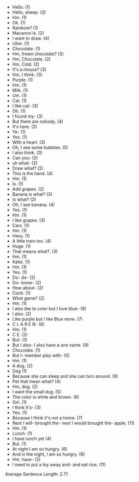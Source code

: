 - Hello. (1)
- Hello, sheep. (2)
- Hm. (1)
- Ok. (1)
- Rainbow? (1)
- Macaroni is. (2)
- I want to draw. (4)
- Uhm. (1)
- Chocolate. (1)
- Hm, frown chocolate? (3)
- Hm, Chocolate. (2)
- Hm, Cold. (2)
- It's a mouse? (3)
- Hm, I think. (3)
- Purple. (1)
- Hm. (1)
- Milk. (1)
- Um. (1)
- Cat. (1)
- I like cat- (3)
- Oh. (1)
- I found my- (3)
- But there are nobody. (4)
- It's here. (2)
- Ye- (1)
- Yes. (1)
- With a heart. (3)
- Oh, I see some bubbles. (5)
- I also think. (3)
- Can you- (2)
- uh what- (2)
- Draw what? (2)
- This is the hand. (4)
- Hm. (1)
- Is. (1)
- Add grapes. (2)
- Banana is what? (3)
- Is what? (2)
- Oh, I see banana. (4)
- Yes. (1)
- Hm. (1)
- I like grapes. (3)
- Cars. (1)
- Hm. (1)
- Hexy. (1)
- A little train too. (4)
- Huge. (1)
- That means what?. (3)
- Hm. (1)
- Katie. (1)
- Hm. (1)
- Yes. (1)
- Do- do- (2)
- Do- know- (2)
- How about- (2)
- Conti. (1)
- What game? (2)
- Hm. (1)
- I also like to color but I love blue- (9)
- I also. (2)
- Like purple but I like Blue more. (7)
- C L A R E N- (6)
- Hm. (1)
- C E. (2)
- But- (1)
- But I also- I also have a one name. (9)
- Chocolate. (1)
- But I- member play with- (5)
- Hm. (1)
- A dog. (2)
- Dog (1)
- Because she can sleep and she can turn around. (9)
- Pet that mean what? (4)
- Hm, dog. (2)
- I want the small dog. (5)
- The color is white and brown. (6)
- Girl. (1)
- I think it's- (3)
- Yes. (1)
- Because I think it's not a home. (7)
- Next I will- brought the- next I would brought the- apple. (11)
- Hm. (1)
- Lunch. (1)
- I have lunch yet (4)
- But. (1)
- At night I am so hungry. (6)
- And in the night, I am so hungry. (8)
- Hm, have- (2)
- I need to put a toy away and- and eat rice. (11)

Average Sentence Length: 2.71
